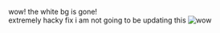 wow! the white bg is gone!
<br />
extremely hacky fix i am not going to be updating this
![wow](https://cdn.discordapp.com/attachments/1046997746722295810/1283573085055746139/wow.png?ex=66e37c17&is=66e22a97&hm=70eb94503695ef312842a12c166713d1dfc152ce35d0d336539ce2d1d8dd1319&)
